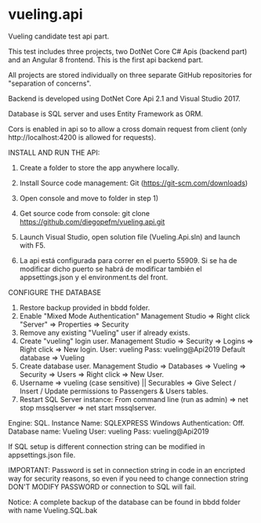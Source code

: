 # vueling.api
Vueling candidate test api part.

This test includes three projects, two DotNet Core C# Apis (backend part) and an Angular 8 frontend. This is the first api backend part.

All projects are stored individually on three separate GitHub repositories for "separation of concerns".

Backend is developed using DotNet Core Api 2.1 and Visual Studio 2017.

Database is SQL server and uses Entity Framework as ORM.

Cors is enabled in api so to allow a cross domain request from client (only http://localhost:4200 is allowed for requests).

INSTALL AND RUN THE API:

1) Create a folder to store the app anywhere locally.

2) Install Source code management: Git (https://git-scm.com/downloads)

3) Open console and move to folder in step 1)

4) Get source code from console: git clone https://github.com/diegopefm/vueling.api.git

6) Launch Visual Studio, open solution file (Vueling.Api.sln) and launch with F5.

7) La api está configurada para correr en el puerto 55909. Si se ha de modificar dicho puerto se habrá de modificar también el appsettings.json y el environment.ts del front.

CONFIGURE THE DATABASE

1) Restore backup provided in bbdd folder.
2) Enable "Mixed Mode Authentication"
	Management Studio => Right click "Server" => Properties => Security
3) Remove any existing "Vueling" user if already exists.
4) Create "vueling" login user.
	Management Studio => Security => Logins => Right click => New login.
	User: vueling
	Pass: vueling@Api2019
	Default database => Vueling
5) Create database user.
	Management Studio => Databases => Vueling => Security => Users => Right click => New User.
6) Username => vueling (case sensitive) || Securables => Give Select / Insert / Update permissions to Passengers & Users tables.
7) Restart SQL Server instance: From command line (run as admin) => net stop mssqlserver => net start mssqlserver.

Engine: SQL.
Instance Name: SQLEXPRESS
Windows Authentication: Off.
Database name: Vueling
User: vueling
Pass: vueling@Api2019

If SQL setup is different connection string can be modified in appsettings.json file.

IMPORTANT: Password is set in connection string in code in an encripted way for security reasons, so even if you need to change connection string DON'T MODIFY PASSWORD or connection to SQL will fail.

Notice: A complete backup of the database can be found in bbdd folder with name Vueling.SQL.bak 